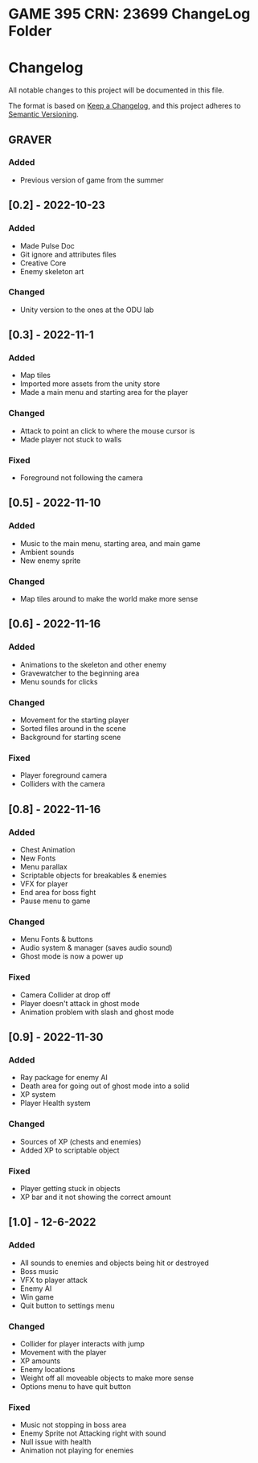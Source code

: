 # GAME 395 CRN: 23699 ChangeLog Folder

# Changelog

All notable changes to this project will be documented in this file.

The format is based on [Keep a Changelog](https://keepachangelog.com/en/1.0.0/),
and this project adheres to [Semantic Versioning](https://semver.org/spec/v2.0.0.html).

## GRAVER

### Added 

- Previous version of game from the summer

## [0.2] - 2022-10-23

### Added

- Made Pulse Doc
- Git ignore and attributes files
- Creative Core
- Enemy skeleton art 

### Changed

- Unity version to the ones at the ODU lab

## [0.3] - 2022-11-1

### Added

- Map tiles
- Imported more assets from the unity store
- Made a main menu and starting area for the player

### Changed

- Attack to point an click to where the mouse cursor is
- Made player not stuck to walls

### Fixed

- Foreground not following the camera

## [0.5] - 2022-11-10

### Added

- Music to the main menu, starting area, and main game
- Ambient sounds
- New enemy sprite

### Changed

- Map tiles around to make the world make more sense

## [0.6] - 2022-11-16

### Added

- Animations to the skeleton and other enemy
- Gravewatcher to the beginning area
- Menu sounds for clicks

### Changed

- Movement for the starting player
- Sorted files around in the scene
- Background for starting scene

### Fixed

- Player foreground camera
- Colliders with the camera

## [0.8] - 2022-11-16

### Added

- Chest Animation
- New Fonts
- Menu parallax
- Scriptable objects for breakables & enemies
- VFX for player
- End area for boss fight
- Pause menu to game

### Changed

- Menu Fonts & buttons
- Audio system & manager (saves audio sound)
- Ghost mode is now a power up

### Fixed

- Camera Collider at drop off
- Player doesn't attack in ghost mode
- Animation problem with slash and ghost mode

## [0.9] - 2022-11-30

### Added

- Ray package for enemy AI
- Death area for going out of ghost mode into a solid
- XP system
- Player Health system

### Changed

- Sources of XP (chests and enemies)
- Added XP to scriptable object

### Fixed

- Player getting stuck in objects
- XP bar and it not showing the correct amount

## [1.0] - 12-6-2022

### Added

- All sounds to enemies and objects being hit or destroyed
- Boss music
- VFX to player attack
- Enemy AI
- Win game
- Quit button to settings menu

### Changed

- Collider for player interacts with jump
- Movement with the player
- XP amounts
- Enemy locations
- Weight off all moveable objects to make more sense
- Options menu to have quit button

### Fixed

- Music not stopping in boss area
- Enemy Sprite not Attacking right with sound
- Null issue with health
- Animation not playing for enemies
